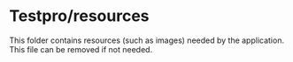 # Testpro/resources

This folder contains resources (such as images) needed by the application. This file can
be removed if not needed.
